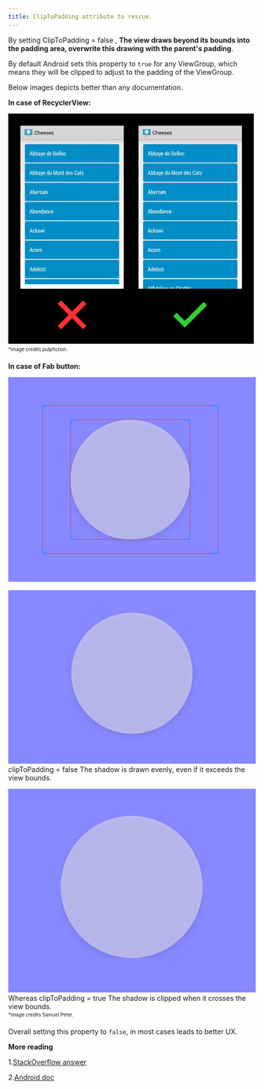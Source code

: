 ```yaml
---
title: ClipToPadding attribute to rescue.
---
```



<!--more-->

By setting ClipToPadding = false , **The view draws beyond its bounds into the padding area, overwrite this drawing with the parent's padding**.

By default Android sets this property to `true` for any ViewGroup, which means they will be clipped to adjust to the padding of the ViewGroup.

Below images depicts better than any documentation.

**In case of RecyclerView:**

![ScreenShot](/img/Blog/recyclerview.gif)
<sub><sup>*image credits pulpfiction.</sup></sub>

**In case of Fab button:**

![ScreenShot](/img/Blog/fab.png)

![ScreenShot](/img/Blog/cliptrue.png)
clipToPadding = false
 The shadow is drawn evenly, even if it exceeds the view bounds.


![ScreenShot](/img/Blog/clipfalse.png)
Whereas clipToPadding = true
 The shadow is clipped when it crosses the view bounds.<br/>
<sub><sup>*image credits Samuel Peter.</sup></sub>


Overall setting this property to `false`, in most cases leads to better UX.


**More reading**<br/>

1.[StackOverflow    answer](https://stackoverflow.com/questions/38970637/clarification-about-android-cliptopadding-property)

2.[Android doc](https://developer.android.com/reference/android/view/ViewGroup#attr_android:clipToPadding)
